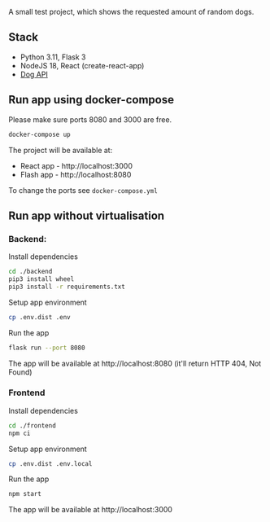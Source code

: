A small test project, which shows the requested amount of random dogs.

## Stack

- Python 3.11, Flask 3
- NodeJS 18, React (create-react-app)
- [Dog API](https://dpg.ceo)

## Run app using docker-compose

Please make sure ports 8080 and 3000 are free.

```bash
docker-compose up
```

The project will be available at:
- React app - http://localhost:3000 
- Flash app - http://localhost:8080  
 
To change the ports see `docker-compose.yml`


## Run app without virtualisation
### Backend: 
Install dependencies

```bash
cd ./backend
pip3 install wheel
pip3 install -r requirements.txt
```

Setup app environment
```bash
cp .env.dist .env
```

Run the app
```bash
flask run --port 8080
```

The app will be available at http://localhost:8080 
(it'll return HTTP 404, Not Found)

### Frontend
Install dependencies
```bash
cd ./frontend
npm ci
```

Setup app environment
```bash
cp .env.dist .env.local
```

Run the app
```bash
npm start
```

The app will be available at http://localhost:3000
